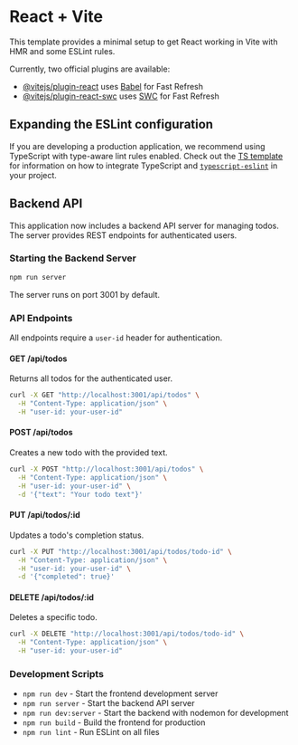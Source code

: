 # React + Vite

This template provides a minimal setup to get React working in Vite with HMR and some ESLint rules.

Currently, two official plugins are available:

- [@vitejs/plugin-react](https://github.com/vitejs/vite-plugin-react/blob/main/packages/plugin-react) uses [Babel](https://babeljs.io/) for Fast Refresh
- [@vitejs/plugin-react-swc](https://github.com/vitejs/vite-plugin-react/blob/main/packages/plugin-react-swc) uses [SWC](https://swc.rs/) for Fast Refresh

## Expanding the ESLint configuration

If you are developing a production application, we recommend using TypeScript with type-aware lint rules enabled. Check out the [TS template](https://github.com/vitejs/vite/tree/main/packages/create-vite/template-react-ts) for information on how to integrate TypeScript and [`typescript-eslint`](https://typescript-eslint.io) in your project.

## Backend API

This application now includes a backend API server for managing todos. The server provides REST endpoints for authenticated users.

### Starting the Backend Server

```bash
npm run server
```

The server runs on port 3001 by default.

### API Endpoints

All endpoints require a `user-id` header for authentication.

#### GET /api/todos
Returns all todos for the authenticated user.

```bash
curl -X GET "http://localhost:3001/api/todos" \
  -H "Content-Type: application/json" \
  -H "user-id: your-user-id"
```

#### POST /api/todos
Creates a new todo with the provided text.

```bash
curl -X POST "http://localhost:3001/api/todos" \
  -H "Content-Type: application/json" \
  -H "user-id: your-user-id" \
  -d '{"text": "Your todo text"}'
```

#### PUT /api/todos/:id
Updates a todo's completion status.

```bash
curl -X PUT "http://localhost:3001/api/todos/todo-id" \
  -H "Content-Type: application/json" \
  -H "user-id: your-user-id" \
  -d '{"completed": true}'
```

#### DELETE /api/todos/:id
Deletes a specific todo.

```bash
curl -X DELETE "http://localhost:3001/api/todos/todo-id" \
  -H "Content-Type: application/json" \
  -H "user-id: your-user-id"
```

### Development Scripts

- `npm run dev` - Start the frontend development server
- `npm run server` - Start the backend API server
- `npm run dev:server` - Start the backend with nodemon for development
- `npm run build` - Build the frontend for production
- `npm run lint` - Run ESLint on all files
